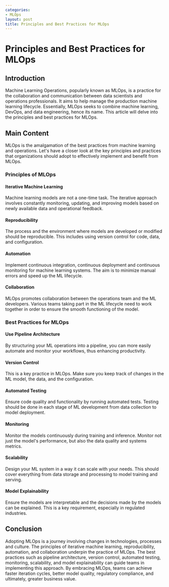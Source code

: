 ```yaml
---
categories:
- MLOps
layout: post
title: Principles and Best Practices for MLOps
---
```


# Principles and Best Practices for MLOps

## Introduction

Machine Learning Operations, popularly known as MLOps, is a practice for the collaboration and communication between data scientists and operations professionals. It aims to help manage the production machine learning lifecycle. Essentially, MLOps seeks to combine machine learning, DevOps, and data engineering, hence its name. This article will delve into the principles and best practices for MLOps. 

## Main Content

MLOps is the amalgamation of the best practices from machine learning and operations. Let's have a closer look at the key principles and practices that organizations should adopt to effectively implement and benefit from MLOps. 

### Principles of MLOps 

#### Iterative Machine Learning

Machine learning models are not a one-time task. The iterative approach involves constantly monitoring, updating, and improving models based on newly available data and operational feedback.

#### Reproducibility 

The process and the environment where models are developed or modified should be reproducible. This includes using version control for code, data, and configuration.

#### Automation 

Implement continuous integration, continuous deployment and continuous monitoring for machine learning systems. The aim is to minimize manual errors and speed up the ML lifecycle.

#### Collaboration 

MLOps promotes collaboration between the operations team and the ML developers. Various teams taking part in the ML lifecycle need to work together in order to ensure the smooth functioning of the model.

### Best Practices for MLOps 

#### Use Pipeline Architecture 

By structuring your ML operations into a pipeline, you can more easily automate and monitor your workflows, thus enhancing productivity.

#### Version Control 

This is a key practice in MLOps. Make sure you keep track of changes in the ML model, the data, and the configuration. 

#### Automated Testing 

Ensure code quality and functionality by running automated tests. Testing should be done in each stage of ML development from data collection to model deployment.

#### Monitoring 

Monitor the models continuously during training and inference. Monitor not just the model's performance, but also the data quality and systems metrics.

#### Scalability 

Design your ML system in a way it can scale with your needs. This should cover everything from data storage and processing to model training and serving.

#### Model Explainability 

Ensure the models are interpretable and the decisions made by the models can be explained. This is a key requirement, especially in regulated industries.

## Conclusion

Adopting MLOps is a journey involving changes in technologies, processes and culture. The principles of iterative machine learning, reproducibility, automation, and collaboration underpin the practice of MLOps. The best practices such as pipeline architecture, version control, automated testing, monitoring, scalability, and model explainability can guide teams in implementing this approach. By embracing MLOps, teams can achieve faster iteration cycles, better model quality, regulatory compliance, and ultimately, greater business value.